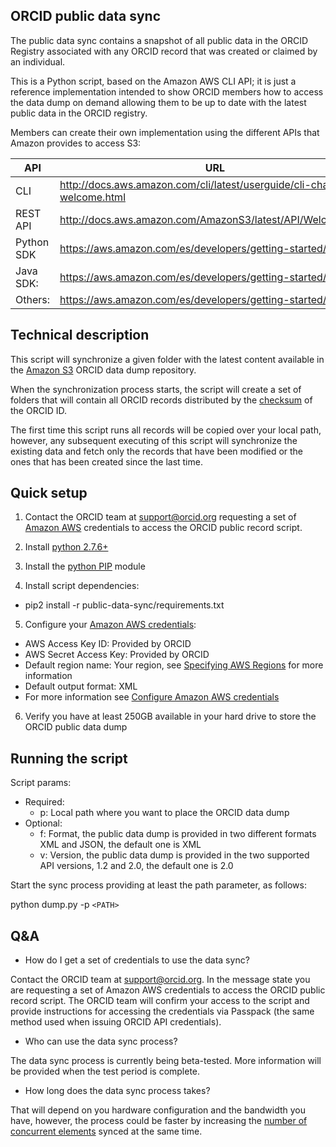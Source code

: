 ﻿## ORCID public data sync

The public data sync contains a snapshot of all public data in the ORCID Registry associated with any ORCID record that was created or claimed by an individual.

This is a Python script, based on the Amazon AWS CLI API; it is just a reference implementation intended to show ORCID members how to access the data dump on demand allowing them to be up to date with the latest public data in the ORCID registry.

Members can create their own implementation using the different APIs that Amazon provides to access S3: 

| API | URL |
| --- | --- |
| CLI | http://docs.aws.amazon.com/cli/latest/userguide/cli-chap-welcome.html |
| REST API | http://docs.aws.amazon.com/AmazonS3/latest/API/Welcome.html |
| Python SDK | https://aws.amazon.com/es/developers/getting-started/python/ |
| Java SDK: | https://aws.amazon.com/es/developers/getting-started/java/ |
| Others: | https://aws.amazon.com/es/developers/getting-started/ |

## Technical description

This script will synchronize a given folder with the latest content available in the [Amazon S3](https://aws.amazon.com/es/s3) ORCID data dump repository.

When the synchronization process starts, the script will create a set of folders that will contain all ORCID records distributed by the [checksum](http://support.orcid.org/knowledgebase/articles/116780-structure-of-the-orcid-identifier) of the ORCID ID.

The first time this script runs all records will be copied over your local path, however, any subsequent executing of this script will synchronize the existing data and fetch only the records that have been modified or the ones that has been created since the last time.

## Quick setup

1. Contact the ORCID team at [support@orcid.org](mailto:support@orcid.org) requesting a set of [Amazon AWS](https://aws.amazon.com) credentials to access the ORCID public record script.

2. Install [python 2.7.6+](https://www.python.org/download/releases/2.7/)

3. Install the [python PIP](https://pip.pypa.io/en/stable/installing/) module

4. Install script dependencies:
  * pip2 install -r public-data-sync/requirements.txt

5. Configure your [Amazon AWS credentials](https://aws.amazon.com):

  * AWS Access Key ID: Provided by ORCID
  * AWS Secret Access Key: Provided by ORCID
  * Default region name: Your region, see [Specifying AWS Regions](http://docs.aws.amazon.com/powershell/latest/userguide/pstools-installing-specifying-region.html) for more information
  * Default output format: XML
  * For more information see [Configure Amazon AWS credentials](http://docs.aws.amazon.com/cli/latest/userguide/cli-chap-getting-started.html#cli-using-examples)

6. Verify you have at least 250GB available in your hard drive to store the ORCID public data dump
 
## Running the script

Script params: 

* Required:
   * p: Local path where you want to place the ORCID data dump
* Optional:
   * f: Format, the public data dump is provided in two different formats XML and JSON, the default one is XML
   * v: Version, the public data dump is provided in the two supported API versions, 1.2 and 2.0, the default one is 2.0
   
Start the sync process providing at least the path parameter, as follows:   

python dump.py -p `<PATH>`

## Q&A

+ How do I get a set of credentials to use the data sync?

Contact the ORCID team at [support@orcid.org](mailto:support@orcid.org). In the message state you are requesting a set of Amazon AWS credentials to access the ORCID public record script. The ORCID team will confirm your access to the script and provide instructions for accessing the credentials via Passpack (the same method used when issuing ORCID API credentials).

+ Who can use the data sync process?

The data sync process is currently being beta-tested. More information will be provided when the test period is complete.

+ How long does the data sync process takes?

That will depend on you hardware configuration and the bandwidth you have, however, the process could be faster by increasing the [number of concurrent elements](http://docs.aws.amazon.com/cli/latest/topic/s3-config.html) synced at the same time.
